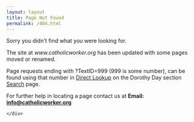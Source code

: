 ```yaml
---
layout: layout
title: Page Not Found
permalink: /404.html
---
```


<div class="row">
	<div class="col-md-8">
<p>Sorry you didn't find what you were looking for.</p>

<p>The site at <i>www.catholicworker.org</i> has been updated with some pages moved or renamed.</p>

<p>Page requests ending with ?TextID=999 (999 is some number), can be found using that number in <A HREF="{{ site.baseurl }}dorothyday/search.html">Direct Lookup</a> on the Dorothy Day section <A HREF="{{ site.baseurl }}dorothyday/search.html">Search</a> page. </p>
	
<p>For further help in locating a page contact us at <strong>Email: <a href="mailto:#">info@catholicworker.org</a></strong></p>

	</div>
</div>
	

	
	